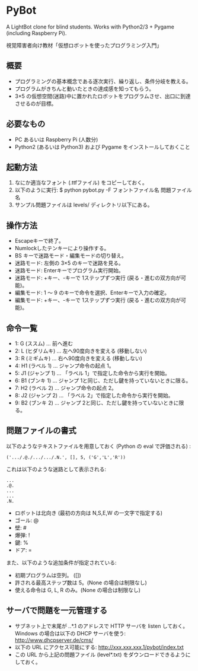 # PyBot

A LightBot clone for blind students.
Works with Python2/3 + Pygame (including Raspberry Pi).

視覚障害者向け教材「仮想ロボットを使ったプログラミング入門」

概要
----
  * プログラミングの基本概念である逐次実行、繰り返し、条件分岐を教える。
  * プログラムがきちんと動いたときの達成感を知ってもらう。
  * 3×5 の仮想空間(迷路)中に置かれたロボットをプログラムさせ、出口に到達させるのが目標。

必要なもの
----------
  * PC あるいは Raspberry Pi (人数分)
  * Python2 (あるいは Python3) および Pygame をインストールしておくこと

起動方法
--------

 1. なにか適当なフォント (.ttfファイル) をコピーしておく。
 2. 以下のように実行:
    $ python pybot.py -F フォントファイル名 問題ファイル名
 3. サンプル問題ファイルは levels/ ディレクトリ以下にある。

操作方法
--------

  * Escapeキーで終了。
  * Numlockしたテンキーにより操作する。
  * BS キーで迷路モード・編集モードの切り替え。
  * 迷路モード: 左側の 3×5 のキーで迷路を見る。
  * 迷路モード: Enterキーでプログラム実行開始。
  * 迷路モード: +キー、-キーで 1ステップずつ実行 (戻る・進むの双方向が可能)。
  * 編集モード: 1 〜 9 のキーで命令を選択、Enterキーで入力の確定。
  * 編集モード: +キー、-キーで 1ステップずつ実行 (戻る・進むの双方向が可能)。

命令一覧
--------

  * 1: G (ススム) … 前へ進む
  * 2: L (ヒダリムキ) … 左へ90度向きを変える (移動しない)
  * 3: R (ミギムキ) … 右へ90度向きを変える (移動しない)
  * 4: H1 (ラベル 1) … ジャンプ命令の起点 1。
  * 5: J1 (ジャンプ 1) … 「ラベル 1」で指定した命令から実行を開始。
  * 6: B1 (ブンキ 1) … ジャンプ 1と同じ、ただし鍵を持っていないときに限る。
  * 7: H2 (ラベル 2) … ジャンプ命令の起点 2。
  * 8: J2 (ジャンプ 2) … 「ラベル 2」で指定した命令から実行を開始。
  * 9: B2 (ブンキ 2) … ジャンプ 2と同じ、ただし鍵を持っていないときに限る。

問題ファイルの書式
------------------
以下のようなテキストファイルを用意しておく (Python の eval で評価される) :

    ('.../.@./.../.../.N.', [], 5, ('G','L','R'))

これは以下のような迷路として表示される:

    ...
    .@.
    ...
    ...
    .N.

  * ロボットは北向き (最初の方向は N,S,E,W の一文字で指定する)
  * ゴール: @
  * 壁: #
  * 爆弾: !
  * 鍵: %
  * ドア: =

また、以下のような追加条件が指定されている:

  * 初期プログラムは空列。 ([])
  * 許される最高ステップ数は 5。(None の場合は制限なし)
  * 使える命令は G, L, R のみ。(None の場合は制限なし)

サーバで問題を一元管理する
--------------------------

  * サブネット上で末尾が *.*.*.1 のアドレスで HTTP サーバを listen しておく。
    Windows の場合は以下の DHCP サーバを使う: http://www.dhcpserver.de/cms/ 
  * 以下の URL にアクセス可能にする:
    http://xxx.xxx.xxx.1/pybot/index.txt
  * この URL から上記の問題ファイル (level*.txt) をダウンロードできるようにしておく。
